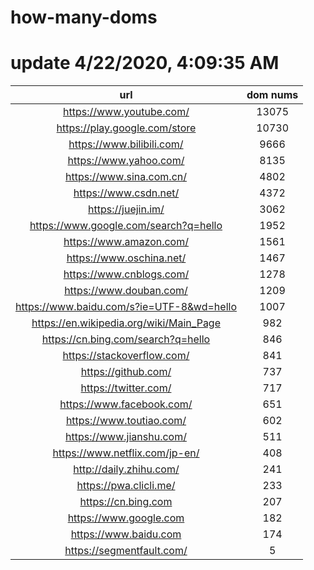 # how-many-doms

# update 4/22/2020, 4:09:35 AM

url | dom nums
:-: | :-:
https://www.youtube.com/ | 13075
https://play.google.com/store | 10730
https://www.bilibili.com/ | 9666
https://www.yahoo.com/ | 8135
https://www.sina.com.cn/ | 4802
https://www.csdn.net/ | 4372
https://juejin.im/ | 3062
https://www.google.com/search?q=hello | 1952
https://www.amazon.com/ | 1561
https://www.oschina.net/ | 1467
https://www.cnblogs.com/ | 1278
https://www.douban.com/ | 1209
https://www.baidu.com/s?ie=UTF-8&wd=hello | 1007
https://en.wikipedia.org/wiki/Main_Page | 982
https://cn.bing.com/search?q=hello | 846
https://stackoverflow.com/ | 841
https://github.com/ | 737
https://twitter.com/ | 717
https://www.facebook.com/ | 651
https://www.toutiao.com/ | 602
https://www.jianshu.com/ | 511
https://www.netflix.com/jp-en/ | 408
http://daily.zhihu.com/ | 241
https://pwa.clicli.me/ | 233
https://cn.bing.com | 207
https://www.google.com | 182
https://www.baidu.com | 174
https://segmentfault.com/ | 5
